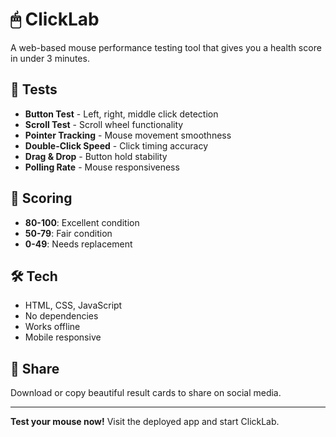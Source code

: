 # 🖱 ClickLab

A web-based mouse performance testing tool that gives you a health score in under 3 minutes.

## 🧪 Tests

- **Button Test** - Left, right, middle click detection
- **Scroll Test** - Scroll wheel functionality  
- **Pointer Tracking** - Mouse movement smoothness
- **Double-Click Speed** - Click timing accuracy
- **Drag & Drop** - Button hold stability
- **Polling Rate** - Mouse responsiveness

## 🎯 Scoring

- **80-100**: Excellent condition
- **50-79**: Fair condition  
- **0-49**: Needs replacement

## 🛠 Tech

- HTML, CSS, JavaScript
- No dependencies
- Works offline
- Mobile responsive

## 📱 Share

Download or copy beautiful result cards to share on social media.

---

**Test your mouse now!** Visit the deployed app and start ClickLab.


